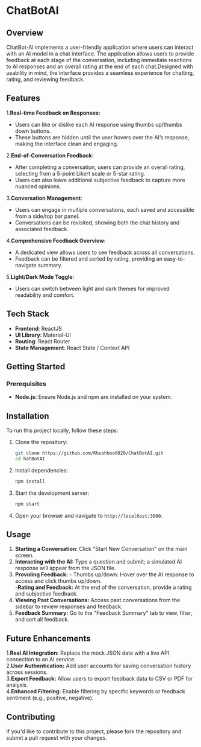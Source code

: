 # ChatBotAI

## Overview

ChatBot-AI implements a user-friendly application where users can interact with an AI model in a chat interface. The application allows users to provide feedback at each stage of the conversation, including immediate reactions to AI responses and an overall rating at the end of each chat.Designed with usability in mind, the interface provides a seamless experience for chatting, rating, and reviewing feedback.

## Features
1.**Real-time Feedback on Responses:**<br>
 - Users can like or dislike each AI response using thumbs up/thumbs down buttons.<br>
 - These buttons are hidden until the user hovers over the AI’s response, making the interface clean and engaging.

2.**End-of-Conversation Feedback**:<br>
 - After completing a conversation, users can provide an overall rating, selecting from a 5-point Likert scale or 5-star rating.<br>
 - Users can also leave additional subjective feedback to capture more nuanced opinions.

3.**Conversation Management**:<br>
 - Users can engage in multiple conversations, each saved and accessible from a side/top bar panel.<br>
 - Conversations can be revisited, showing both the chat history and associated feedback.<br>

4.**Comprehensive Feedback Overview**:<br>
 - A dedicated view allows users to see feedback across all conversations.<br>
 - Feedback can be filtered and sorted by rating, providing an easy-to-navigate summary.

5.**Light/Dark Mode Toggle**: 
 - Users can switch between light and dark themes for improved readability and comfort.

## Tech Stack

- **Frontend**: ReactJS
- **UI Library**: Material-UI
- **Routing**: React Router
- **State Management**: React State / Context API

## Getting Started
### Prerequisites
- **Node.js:** Ensure Node.js and npm are installed on your system.

## Installation

To run this project locally, follow these steps:

1. Clone the repository:

   ```bash
   git clone https://github.com/Khushboo0820/ChatBotAI.git
   cd hatBotAI
   ```

2. Install dependencies:

   ```bash
   npm install
   ```

3. Start the development server:

   ```bash
   npm start
   ```

4. Open your browser and navigate to `http://localhost:3000`.

## Usage

1. **Starting a Conversation**: Click "Start New Conversation" on the main screen.<br>
2. **Interacting with the AI:** Type a question and submit; a simulated AI response will appear from the JSON file.<br>
3. **Providing Feedback:** - Thumbs up/down: Hover over the AI response to access and click thumbs up/down.<br> -**Rating and Feedback:** At the end of the conversation, provide a rating and subjective feedback.<br>
5. **Viewing Past Conversations:** Access past conversations from the sidebar to review responses and feedback.<br>
6. **Feedback Summary:** Go to the "Feedback Summary" tab to view, filter, and sort all feedback.<br>

## Future Enhancements

1.**Real AI Integration:** Replace the mock JSON data with a live API connection to an AI service.<br>
2.**User Authentication:** Add user accounts for saving conversation history across sessions.<br>
3.**Export Feedback:** Allow users to export feedback data to CSV or PDF for analysis.<br>
4.**Enhanced Filtering:** Enable filtering by specific keywords or feedback sentiment (e.g., positive, negative).

## Contributing
If you'd like to contribute to this project, please fork the repository and submit a pull request with your changes.
